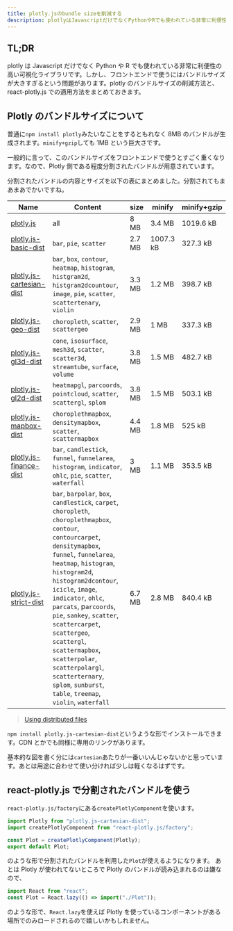 ```yaml
---
title: plotly.jsのbundle sizeを削減する
description: plotlyはJavascriptだけでなくPythonやRでも使われている非常に利便性の高いライブラリです。しかし、フロントエンドで使うにはバンドルサイズが大きすぎるという問題があります。plotlyのバンドルサイズの削減方法と、react-plotly.jsでの適用方法をまとめておきます。
---
```


## TL;DR

plotly は Javascript だけでなく Python や R でも使われている非常に利便性の高い可視化ライブラリです。しかし、フロントエンドで使うにはバンドルサイズが大きすぎるという問題があります。plotly のバンドルサイズの削減方法と、react-plotly.js での適用方法をまとめておきます。

## Plotly のバンドルサイズについて

普通に`npm install plotly`みたいなことをするともれなく 8MB のバンドルが生成されます。`minify+gzip`しても 1MB という巨大さです。

一般的に言って、このバンドルサイズをフロントエンドで使うとすごく重くなります。なので、Plotly 側である程度分割されたバンドルが用意されています。

分割されたバンドルの内容とサイズを以下の表にまとめました。分割されてもまあまあでかいですね。

| Name                                                                               | Content                                                                                                                                                                                                                                                                                                                                                                                                                                                                                            | size   | minify    | minify+gzip |
| ---------------------------------------------------------------------------------- | -------------------------------------------------------------------------------------------------------------------------------------------------------------------------------------------------------------------------------------------------------------------------------------------------------------------------------------------------------------------------------------------------------------------------------------------------------------------------------------------------- | ------ | --------- | ----------- |
| [plotly.js](https://www.npmjs.com/package/plotly.js)                               | all                                                                                                                                                                                                                                                                                                                                                                                                                                                                                                | 8 MB   | 3.4 MB    | 1019.6 kB   |
| [plotly.js-basic-dist](https://www.npmjs.com/package/plotly.js-basic-dist)         | `bar`, `pie`, `scatter`                                                                                                                                                                                                                                                                                                                                                                                                                                                                            | 2.7 MB | 1007.3 kB | 327.3 kB    |
| [plotly.js-cartesian-dist](https://www.npmjs.com/package/plotly.js-cartesian-dist) | `bar`, `box`, `contour`, `heatmap`, `histogram`, `histgram2d`, `histgram2dcountour`, `image`, `pie`, `scatter`, `scattertenary`, `violin`                                                                                                                                                                                                                                                                                                                                                          | 3.3 MB | 1.2 MB    | 398.7 kB    |
| [plotly.js-geo-dist](https://www.npmjs.com/package/plotly.js-geo-dist)             | `choropleth`, `scatter`, `scattergeo`                                                                                                                                                                                                                                                                                                                                                                                                                                                              | 2.9 MB | 1 MB      | 337.3 kB    |
| [plotly.js-gl3d-dist](https://www.npmjs.com/package/plotly.js-gl3d-dist)           | `cone`, `isosurface`, `mesh3d`, `scatter`, `scatter3d`, `streamtube`, `surface`, `volume`                                                                                                                                                                                                                                                                                                                                                                                                          | 3.8 MB | 1.5 MB    | 482.7 kB    |
| [plotly.js-gl2d-dist](https://www.npmjs.com/package/plotly.js-gl2d-dist)           | `heatmapgl`, `parcoords`, `pointcloud`, `scatter`, `scattergl`, `splom`                                                                                                                                                                                                                                                                                                                                                                                                                            | 3.8 MB | 1.5 MB    | 503.1 kB    |
| [plotly.js-mapbox-dist](https://www.npmjs.com/package/plotly.js-mapbox-dist)       | `choroplethmapbox`, `densitymapbox`, `scatter`, `scattermapbox`                                                                                                                                                                                                                                                                                                                                                                                                                                    | 4.4 MB | 1.8 MB    | 525 kB      |
| [plotly.js-finance-dist](https://www.npmjs.com/package/plotly.js-finance-dist)     | `bar`, `candlestick`, `funnel`, `funnelarea`, `histogram`, `indicator`, `ohlc`, `pie`, `scatter`, `waterfall`                                                                                                                                                                                                                                                                                                                                                                                      | 3 MB   | 1.1 MB    | 353.5 kB    |
| [plotly.js-strict-dist](https://www.npmjs.com/package/plotly.js-strict-dist)       | `bar`, `barpolar`, `box`, `candlestick`, `carpet`, `choropleth`, `choroplethmapbox`, `contour`, `contourcarpet`, `densitymapbox`, `funnel`, `funnelarea`, `heatmap`, `histogram`, `histogram2d`, `histogram2dcontour`, `icicle`, `image`, `indicator`, `ohlc`, `parcats`, p`arcoords`, `pie`, `sankey`, `scatter`, `scattercarpet`, `scattergeo`, `scattergl`, `scattermapbox`, `scatterpolar`, `scatterpolargl`, `scatterternary`, `splom`, `sunburst`, `table`, `treemap`, `violin`, `waterfall` | 6.7 MB | 2.8 MB    | 840.4 kB    |

> [Using distributed files](https://github.com/plotly/plotly.js/blob/master/dist/README.md)

`npm install plotly.js-cartesian-dist`というような形でインストールできます。CDN とかでも同様に専用のリンクがあります。

基本的な図を書く分には`cartesian`あたりが一番いいんじゃないかと思っています。あとは用途に合わせて使い分ければ少しは軽くなるはずです。

## react-plotly.js で分割されたバンドルを使う

`react-plotly.js/factory`にある`createPlotlyComponent`を使います。

```jsx:title=Plot.jsx
import Plotly from "plotly.js-cartesian-dist";
import createPlotlyComponent from "react-plotly.js/factory";

const Plot = createPlotlyComponent(Plotly);
export default Plot;
```

のような形で分割されたバンドルを利用した`Plot`が使えるようになります。
あとは Plotly が使われてないところで Plotly のバンドルが読み込まれるのは嫌なので、

```jsx
import React from "react";
const Plot = React.lazy(() => import("./Plot"));
```

のような形で、`React.lazy`を使えば Plotly を使っているコンポーネントがある場所でのみロードされるので嬉しいかもしれません。
